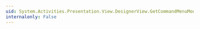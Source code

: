 ```yaml
---
uid: System.Activities.Presentation.View.DesignerView.GetCommandMenuMode(System.Windows.DependencyObject)
internalonly: False
---
```

